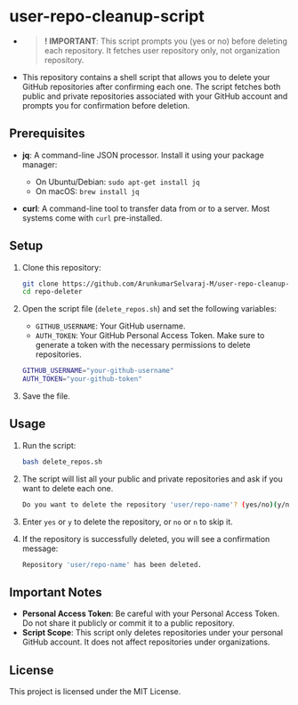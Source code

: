 # user-repo-cleanup-script
- > **! IMPORTANT**: This script prompts you (yes or no) before deleting each repository. It fetches user repository only, not organization repository.

- This repository contains a shell script that allows you to delete your GitHub repositories after confirming each one. The script fetches both public and private repositories associated with your GitHub account and prompts you for confirmation before deletion.

## Prerequisites

- **jq**: A command-line JSON processor. Install it using your package manager:
  - On Ubuntu/Debian: `sudo apt-get install jq`
  - On macOS: `brew install jq`
  
- **curl**: A command-line tool to transfer data from or to a server. Most systems come with `curl` pre-installed.

## Setup

1. Clone this repository:

    ```bash
    git clone https://github.com/ArunkumarSelvaraj-M/user-repo-cleanup-script.git
    cd repo-deleter
    ```

2. Open the script file (`delete_repos.sh`) and set the following variables:

    - `GITHUB_USERNAME`: Your GitHub username.
    - `AUTH_TOKEN`: Your GitHub Personal Access Token. Make sure to generate a token with the necessary permissions to delete repositories. 

    ```bash
    GITHUB_USERNAME="your-github-username"
    AUTH_TOKEN="your-github-token"
    ```

3. Save the file.

## Usage

1. Run the script:

    ```bash
    bash delete_repos.sh
    ```

2. The script will list all your public and private repositories and ask if you want to delete each one.

    ```bash
    Do you want to delete the repository 'user/repo-name'? (yes/no)(y/n):
    ```

3. Enter `yes` or `y` to delete the repository, or `no` or `n` to skip it.

4. If the repository is successfully deleted, you will see a confirmation message:

    ```bash
    Repository 'user/repo-name' has been deleted.
    ```

## Important Notes

- **Personal Access Token**: Be careful with your Personal Access Token. Do not share it publicly or commit it to a public repository.
- **Script Scope**: This script only deletes repositories under your personal GitHub account. It does not affect repositories under organizations.

## License

This project is licensed under the MIT License.

